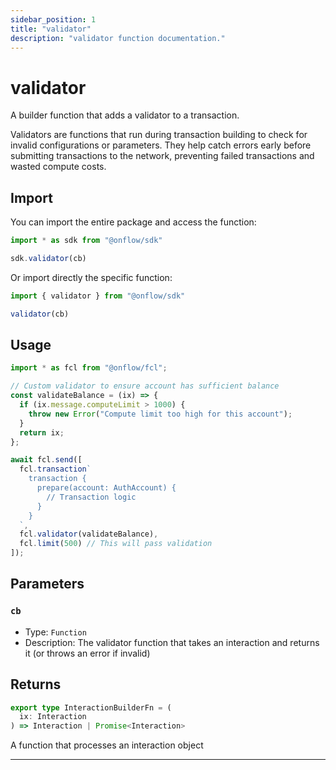 ```yaml
---
sidebar_position: 1
title: "validator"
description: "validator function documentation."
---
```


<!-- THIS DOCUMENT IS AUTO-GENERATED FROM [onflow/sdk/src/build/build-validator.ts](https://github.com/onflow/fcl-js/tree/master/packages/sdk/src/build/build-validator.ts). DO NOT EDIT MANUALLY -->

# validator

A builder function that adds a validator to a transaction.

Validators are functions that run during transaction building to check for invalid configurations or parameters.
They help catch errors early before submitting transactions to the network, preventing failed transactions
and wasted compute costs.

## Import

You can import the entire package and access the function:

```typescript
import * as sdk from "@onflow/sdk"

sdk.validator(cb)
```

Or import directly the specific function:

```typescript
import { validator } from "@onflow/sdk"

validator(cb)
```

## Usage

```typescript
import * as fcl from "@onflow/fcl";

// Custom validator to ensure account has sufficient balance
const validateBalance = (ix) => {
  if (ix.message.computeLimit > 1000) {
    throw new Error("Compute limit too high for this account");
  }
  return ix;
};

await fcl.send([
  fcl.transaction`
    transaction {
      prepare(account: AuthAccount) {
        // Transaction logic
      }
    }
  `,
  fcl.validator(validateBalance),
  fcl.limit(500) // This will pass validation
]);
```

## Parameters

### `cb` 


- Type: `Function`
- Description: The validator function that takes an interaction and returns it (or throws an error if invalid)


## Returns

```typescript
export type InteractionBuilderFn = (
  ix: Interaction
) => Interaction | Promise<Interaction>
```


A function that processes an interaction object

---